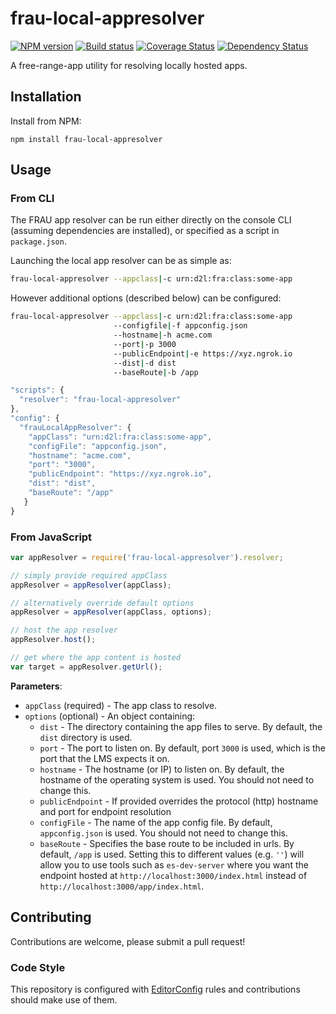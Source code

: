 # frau-local-appresolver

[![NPM version][npm-image]][npm-url]
[![Build status][ci-image]][ci-url]
[![Coverage Status][coverage-image]][coverage-url]
[![Dependency Status][dependencies-image]][dependencies-url]

A free-range-app utility for resolving locally hosted apps.

## Installation

Install from NPM:
```shell
npm install frau-local-appresolver
```

## Usage

### From CLI

The FRAU app resolver can be run either directly on the console CLI (assuming dependencies are installed), or specified as a script in `package.json`.

Launching the local app resolver can be as simple as:

```sh
frau-local-appresolver --appclass|-c urn:d2l:fra:class:some-app
```

However additional options (described below) can be configured:

```sh
frau-local-appresolver --appclass|-c urn:d2l:fra:class:some-app
                       --configfile|-f appconfig.json
                       --hostname|-h acme.com
                       --port|-p 3000
                       --publicEndpoint|-e https://xyz.ngrok.io
                       --dist|-d dist
                       --baseRoute|-b /app
```

```javascript
"scripts": {
  "resolver": "frau-local-appresolver"
},
"config": {
  "frauLocalAppResolver": {
    "appClass": "urn:d2l:fra:class:some-app",
    "configFile": "appconfig.json",
    "hostname": "acme.com",
    "port": "3000",
    "publicEndpoint": "https://xyz.ngrok.io",
    "dist": "dist",
    "baseRoute": "/app"
   }
}
```

### From JavaScript

```javascript
var appResolver = require('frau-local-appresolver').resolver;

// simply provide required appClass
appResolver = appResolver(appClass);

// alternatively override default options
appResolver = appResolver(appClass, options);

// host the app resolver
appResolver.host();

// get where the app content is hosted
var target = appResolver.getUrl();
```

**Parameters**:

- `appClass` (required) - The app class to resolve.
- `options` (optional) - An object containing:
  - `dist` - The directory containing the app files to serve.  By default, the `dist` directory is used.
  - `port` - The port to listen on.  By default, port `3000` is used, which is the port that the LMS expects it on.
  - `hostname` - The hostname (or IP) to listen on. By default, the hostname of the operating system is used.  You should not need to change this.
  - `publicEndpoint` - If provided overrides the protocol (http) hostname and port for endpoint resolution
  - `configFile` - The name of the app config file.  By default, `appconfig.json` is used.  You should not need to change this.
  - `baseRoute` - Specifies the base route to be included in urls.  By default, `/app` is used.  Setting this to different values (e.g. `''`) will allow you to use tools such as `es-dev-server` where you want the endpoint hosted at `http://localhost:3000/index.html` instead of `http://localhost:3000/app/index.html`.

## Contributing
Contributions are welcome, please submit a pull request!

### Code Style

This repository is configured with [EditorConfig](http://editorconfig.org) rules and
contributions should make use of them.

[npm-url]: https://www.npmjs.org/package/frau-local-appresolver
[npm-image]: https://img.shields.io/npm/v/frau-local-appresolver.svg
[ci-url]: https://travis-ci.org/Brightspace/frau-local-appresolver
[ci-image]: https://img.shields.io/travis-ci/Brightspace/frau-local-appresolver.svg
[coverage-url]: https://coveralls.io/r/Brightspace/frau-local-appresolver?branch=master
[coverage-image]: https://img.shields.io/coveralls/Brightspace/frau-local-appresolver.svg
[dependencies-url]: https://david-dm.org/brightspace/frau-local-appresolver
[dependencies-image]: https://img.shields.io/david/Brightspace/frau-local-appresolver.svg
